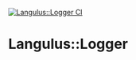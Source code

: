 [![Langulus::Logger CI](https://github.com/Langulus/Logger/actions/workflows/ci.yml/badge.svg)](https://github.com/Langulus/Logger/actions/workflows/ci.yml)
# Langulus::Logger
